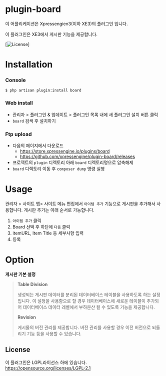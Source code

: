 # plugin-board
이 어플리케이션은 Xpressengien3(이하 XE3)의 플러그인 입니다.

이 플러그인은 XE3에서 게시판 기능을 제공합니다.

[![License](http://img.shields.io/badge/license-GNU%20LGPL-brightgreen.svg)]

# Installation
### Console
```
$ php artisan plugin:install board
```

### Web install
- 관리자 > 플러그인 & 업데이트 > 플러그인 목록 내에 새 플러그인 설치 버튼 클릭
- `board` 검색 후 설치하기

### Ftp upload
- 다음의 페이지에서 다운로드
    * https://store.xpressengine.io/plugins/board
    * https://github.com/xpressengine/plugin-board/releases
- 프로젝트의 `plugin` 디렉토리 아래 `board` 디렉토리명으로 압축해제
- `board` 디렉토리 이동 후 `composer dump` 명령 실행

# Usage
관리자 > 사이트 맵> 사이트 메뉴 편집에서 `아이템 추가` 기능으로 게시판을 추가해서 사용합니다.
게시판 추가는 아래 순서로 가능합니다.
1. `아이템 추가` 클릭
2. Board 선택 후 하단에 `다음` 클릭
3. itemURL, Item Title 등 세부사항 입력
4. 등록

# Option
**게시판 기본 설정**
> **Table Division**
> 
> 생성되는 게시판 데이터를 분리된 데이터베이스 테이블을 사용하도록 하는 설정입니다. 이 설정을 사용함으로 할 경우 데이터베이스에 새로운 테이블이 추가되어 데이터베이스 데이터 레벨에서 부하분산 될 수 있도록 기능을 제공합니다.
>
> **Revision**
>
> 게시물의 버전 관리를 제공합니다. 버전 관리를 사용할 경우 이전 버전으로 되돌리기 기능 등을 사용할 수 있습니다.

## License
이 플러그인은 LGPL라이선스 하에 있습니다. <https://opensource.org/licenses/LGPL-2.1>
